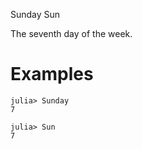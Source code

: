 Sunday Sun

The seventh day of the week.

# Examples

```jldoctest
julia> Sunday
7

julia> Sun
7
```
